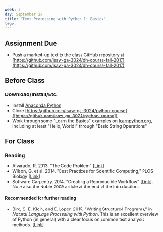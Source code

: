 ```yaml
---
week: 3
day: September 25
title: 'Text Processing with Python 1: Basics'
tags: 
---
```


## Assignment Due
- Push a marked-up text to the class GitHub repository at [https://github.com/isaw-ga-3024/dh-course-fall-2017](https://github.com/isaw-ga-3024/dh-course-fall-2017)

## Before Class

### Download/Install/Etc.
- Install [Anaconda Python](https://www.continuum.io/downloads)
- Clone [https://github.com/isaw-ga-3024/python-course]([https://github.com/isaw-ga-3024/python-course])
- Work through some "Learn the Basics" examples on [learnpython.org](https://www.learnpython.org/en/), including at least "Hello, World!" through "Basic String Operations"

## For Class

### Reading
- Alvarado, R. 2013. "The Code Problem" [[Link](http://transducer.ontoligent.com/?p=1098)]
- Wilson, G. et al. 2014. "Best Practices for Scientific Computing," PLOS Biology [[Link](http://journals.plos.org/plosbiology/article?id=10.1371/journal.pbio.1001745)]
- Software Carpentry. 2014. “Creating a Reproducible Workflow” [[Link](https://swcarpentry.github.io/2014-01-31-ucsb/lessons/jk-python/reproducible_workflow.html)]. Note also the Noble 2009 article at the end of the introduction.

#### Recommended for further reading
- Bird, S. E. Klein, and E. Loper. 2015. "Writing Structured Programs," in *Natural Language Processing with Python*. This is an excellent overview of Python (in general) with a clear focus on common text analysis methods. [[Link](http://www.nltk.org/book/ch04.html)]
